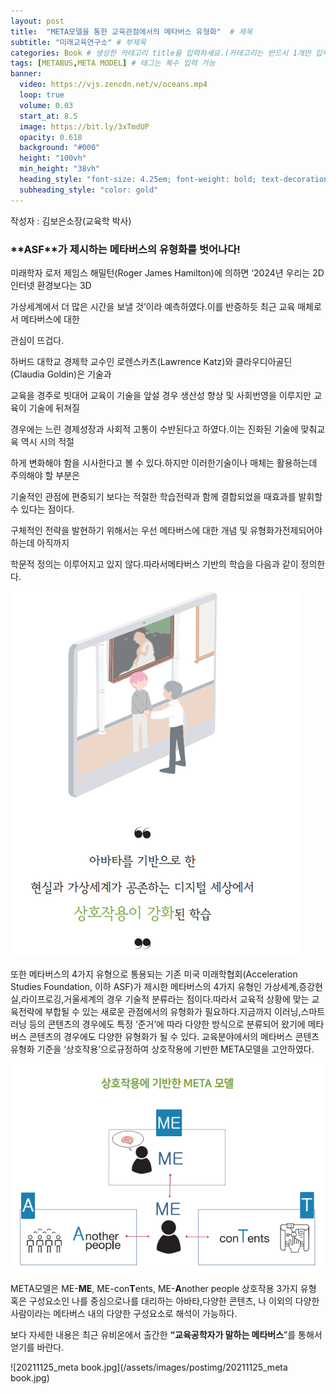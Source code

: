 ```yaml
---
layout: post
title:  "META모델을 통한 교육관점에서의 메타버스 유형화"  # 제목
subtitle: "미래교육연구소" # 부제목
categories: Book # 생성한 카테고리 title을 입력하세요.(카테고리는 반드시 1개만 입력)
tags: [METABUS,META MODEL] # 태그는 복수 입력 가능
banner:
  video: https://vjs.zencdn.net/v/oceans.mp4
  loop: true
  volume: 0.03
  start_at: 8.5
  image: https://bit.ly/3xTmdUP
  opacity: 0.618
  background: "#000"
  height: "100vh"
  min_height: "38vh"
  heading_style: "font-size: 4.25em; font-weight: bold; text-decoration: underline"
  subheading_style: "color: gold"
---
```






작성자 : 김보은소장(교육학 박사)
<br>

<p><h3>**ASF**가 제시하는 메타버스의 유형화를 벗어나다!</h3></p>

미래학자 로저 제임스 해밀턴(Roger James Hamilton)에 의하면 ‘2024년 우리는 2D 인터넷 환경보다는 3D

가상세계에서 더 많은 시간을 보낼 것’이라 예측하였다.이를 반증하듯 최근 교육 매체로서 메타버스에 대한 

관심이 뜨겁다.

하버드 대학교 경제학 교수인 로렌스카츠(Lawrence Katz)와 클라우디아골딘(Claudia Goldin)은 기술과 

교육을 경주로 빗대어 교육이 기술을 앞설 경우 생산성 향상 및 사회번영을 이루지만 교육이 기술에 뒤쳐질

경우에는 느린 경제성장과 사회적 고통이 수반된다고 하였다.이는 진화된 기술에 맞춰교육 역시 시의 적절

하게 변화해야 함을 시사한다고 볼 수 있다.하지만 이러한기술이나 매체는 활용하는데 주의해야 할 부분은

기술적인 관점에 편중되기 보다는 적절한 학습전략과 함께 결합되었을 때효과를 발휘할 수 있다는 점이다.

구체적인 전략을 발현하기 위해서는 우선 메타버스에 대한 개념 및 유형화가전제되어야 하는데 아직까지 

학문적 정의는 이루어지고 있지 않다.따라서메타버스 기반의 학습을 다음과 같이 정의한다.

![20211125_meta1.png](/assets/images/postimg/20211125_meta1.png)

또한 메타버스의 4가지 유형으로 통용되는 기존 미국 미래학협회(Acceleration Studies Foundation, 이하 ASF)가 제시한 메타버스의 4가지 유형인 가상세계,증강현실,라이프로깅,거울세계의 경우 기술적 분류라는 점이다.따라서 교육적 상황에 맞는 교육전략에 부합될 수 있는 새로운 관점에서의 유형화가 필요하다.지금까지 이러닝,스마트러닝 등의 콘텐츠의 경우에도 특정 ‘준거’에 따라 다양한 방식으로 분류되어 왔기에 메타버스 콘텐츠의 경우에도 다양한 유형화가 될 수 있다. 교육분야에서의 메타버스 콘텐츠 유형화 기준을 ‘상호작용’으로규정하여 상호작용에 기반한 META모델을 고안하였다.

![20211125_meta2.png](/assets/images/postimg/20211125_meta2.png)

META모델은 ME-**ME**, ME-con**T**ents, ME-**A**nother people 상호작용 3가지 유형 혹은 구성요소인 나를 중심으로나를 대리하는 아바타,다양한 콘텐츠, 나 이외의 다양한 사람이라는 메타버스 내의 다양한 구성요소로 해석이 가능하다.

보다 자세한 내용은 최근 유비온에서 출간한 **“교육공학자가 말하는 메타버스**”를 통해서 얻기를 바란다.

![20211125_meta book.jpg](/assets/images/postimg/20211125_meta book.jpg)

